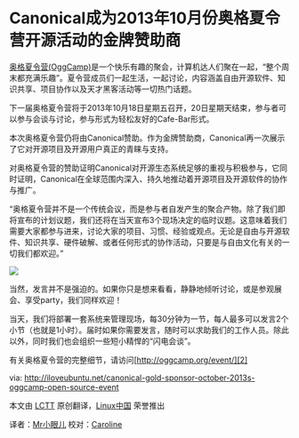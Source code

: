 Canonical成为2013年10月份奥格夏令营开源活动的金牌赞助商 
===============================================

[奥格夏令营(OggCamp)][1]是一个快乐有趣的聚会，计算机达人们聚在一起，“整个周末都充满乐趣”。夏令营成员们一起生活，一起讨论，内容涵盖自由开源软件、知识共享、项目协作以及天才黑客活动等一切热门话题。

下一届奥格夏令营将于2013年10月18日星期五召开，20日星期天结束，参与者可以参与会谈与讨论，参与形式为轻松友好的Cafe-Bar形式。

本次奥格夏令营仍将由Canonical赞助。作为金牌赞助商，Canonical再一次展示了它对开源项目及开源用户真正的青睐与支持。

对奥格夏令营的赞助证明Canonical对开源生态系统足够的重视与积极参与，它同时证明，Canonical在全球范围内深入、持久地推动着开源项目及开源软件的协作与推广。

“奥格夏令营并不是一个传统会议，而是参与者自发产生的聚合产物。除了我们即将宣布的计划议题，我们还将在当天宣布3个现场决定的临时议题。这意味着我们需要大家都参与进来，讨论大家的项目、习惯、经验或观点。无论是自由与开源软件、知识共享、硬件破解、或者任何形式的协作活动，只要是与自由文化有关的一切我们都欢迎。”

![](http://iloveubuntu.net/pictures_me/oggcamp%20october%2013%202013.png)

当然，发言并不是强迫的。如果你只是想来看看，静静地倾听讨论，或是参观展会、享受party，我们同样欢迎！

当天，我们将部署一套系统来管理现场，每30分钟为一节，每人最多可以发言2个小节（也就是1小时）。届时如果你需要发言，随时可以求助我们的工作人员。除此以外，同时我们也会组织一些短小精悍的“闪电会谈”。

有关奥格夏令营的完整细节，请访问[http://oggcamp.org/event/][2]

via: http://iloveubuntu.net/canonical-gold-sponsor-october-2013s-oggcamp-open-source-event

本文由 [LCTT][] 原创翻译，[Linux中国][] 荣誉推出

译者：[Mr小眼儿] 校对：[Caroline][]

[LCTT]:https://github.com/LCTT/TranslateProject
[Linux中国]:http://linux.cn/portal.php
[Mr小眼儿]:http://linux.cn/space/14801
[Caroline]:http://linux.cn/space/14763

[1]:http://oggcamp.org/
[2]:http://oggcamp.org/event/ 
